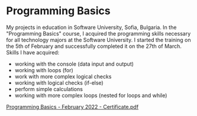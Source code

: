 # Programming Basics
My projects in education in Software University, Sofia, Bulgaria. In the "Programming Basics" course, I acquired the programming skills necessary for all technology majors at the Software University. I started the training on the 5th of February and successfully completed it on the 27th of March.
Skills I have acquired:
 - working with the console (data input and output)
 - working with loops (for)
 - work with more complex logical checks
 - working with logical checks (if-else)
 - perform simple calculations
 - working with more complex loops (nested for loops and while)

[Programming Basics - February 2022 - Certificate.pdf](https://github.com/RadoslavBoyanov/Programming-Basics/files/9460062/Programming.Basics.-.February.2022.-.Certificate.pdf)
